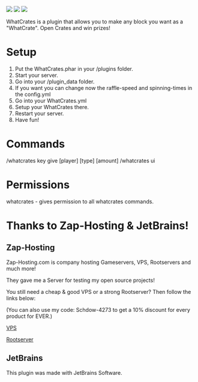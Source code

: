 [![](https://poggit.pmmp.io/shield.state/WhatCrates)](https://poggit.pmmp.io/p/WhatCrates)
[![](https://poggit.pmmp.io/shield.api/WhatCrates)](https://poggit.pmmp.io/p/WhatCrates)
[![](https://img.shields.io/discord/323953253458903040.svg)](https://discord.gg/ekUFD8z)

WhatCrates is a plugin that allows you to make any block you want as a "WhatCrate".
Open Crates and win prizes!

# Setup
1. Put the WhatCrates.phar in your /plugins folder.
2. Start your server.
3. Go into your /plugin_data folder.
4. If you want you can change now the raffle-speed and spinning-times in the config.yml
5. Go into your WhatCrates.yml
6. Setup your WhatCrates there.
7. Restart your server.
8. Have fun!

# Commands
/whatcrates key give [player] [type] [amount]
/whatcrates ui

# Permissions
whatcrates - gives permission to all whatcrates commands.

# Thanks to Zap-Hosting & JetBrains!
## Zap-Hosting
Zap-Hosting.com is company hosting Gameservers, VPS, Rootservers and much more!

They gave me a Server for testing my open source projects!

You still need a cheap & good VPS or a strong Rootserver? Then follow the links below:

(You can also use my code: Schdow-4273 to get a 10% discount for every product for EVER.)

[VPS](https://zap-hosting.com/schdowvserver)

[Rootserver](https://zap-hosting.com/schdowroot)
## JetBrains
This plugin was made with JetBrains Software.
